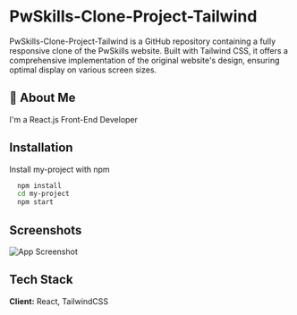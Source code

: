
# PwSkills-Clone-Project-Tailwind

PwSkills-Clone-Project-Tailwind is a GitHub repository containing a fully responsive clone of the PwSkills website. Built with Tailwind CSS, it offers a comprehensive implementation of the original website's design, ensuring optimal display on various screen sizes.


## 🚀 About Me
I'm a React.js Front-End Developer


## Installation

Install my-project with npm

```bash
  npm install 
  cd my-project
  npm start
```
    
## Screenshots

![App Screenshot](https://i.ibb.co/nLJKjcL/s1.png)


## Tech Stack

**Client:** React, TailwindCSS


